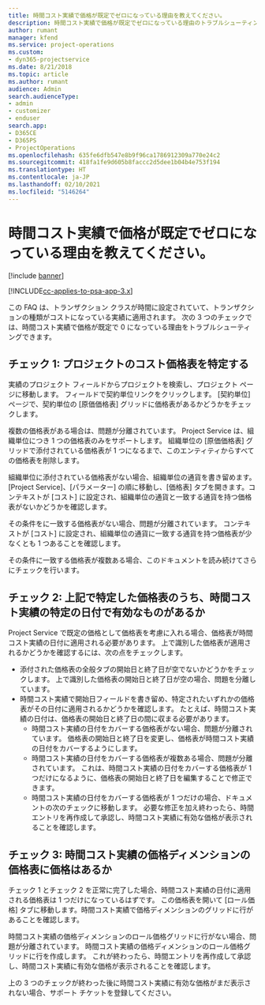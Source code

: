 ```yaml
---
title: 時間コスト実績で価格が既定でゼロになっている理由を教えてください。
description: 時間コスト実績で価格が既定でゼロになっている理由のトラブルシューティング。
author: rumant
manager: kfend
ms.service: project-operations
ms.custom:
- dyn365-projectservice
ms.date: 8/21/2018
ms.topic: article
ms.author: rumant
audience: Admin
search.audienceType:
- admin
- customizer
- enduser
search.app:
- D365CE
- D365PS
- ProjectOperations
ms.openlocfilehash: 635fe6dfb547e8b9f96ca1786912309a770e24c2
ms.sourcegitcommit: 418fa1fe9d605b8faccc2d5dee1b04b4e753f194
ms.translationtype: HT
ms.contentlocale: ja-JP
ms.lasthandoff: 02/10/2021
ms.locfileid: "5146264"
---
```

# <a name="why-is-the-price-defaulting-to-zero-on-time-cost-actuals"></a>時間コスト実績で価格が既定でゼロになっている理由を教えてください。

[!include [banner](../includes/psa-now-project-operations.md)]

[!INCLUDE[cc-applies-to-psa-app-3.x](../includes/cc-applies-to-psa-app-3x.md)]

この FAQ は、トランザクション クラスが時間に設定されていて、トランザクションの種類がコストになっている実績に適用されます。 次の 3 つのチェックでは、時間コスト実績で価格が既定で 0 になっている理由をトラブルシューティングできます。
 
## <a name="check-1-identify-the-cost-price-list-for-the-project"></a>チェック 1: プロジェクトのコスト価格表を特定する

実績のプロジェクト フィールドからプロジェクトを検索し、プロジェクト ページに移動します。 フィールドで契約単位リンクをクリックします。 [契約単位] ページで、契約単位の [原価価格表] グリッドに価格表があるかどうかをチェックします。

複数の価格表がある場合は、問題が分離されています。 Project Service は、組織単位につき 1 つの価格表のみをサポートします。 組織単位の [原価価格表] グリッドで添付されている価格表が 1 つになるまで、このエンティティからすべての価格表を削除します。

組織単位に添付されている価格表がない場合、組織単位の通貨を書き留めます。 [Project Service]、[パラメーター] の順に移動し、[価格表] タブを開きます。コンテキストが [コスト] に設定され、組織単位の通貨と一致する通貨を持つ価格表がないかどうかを確認します。
 
その条件をに一致する価格表がない場合、問題が分離されています。 コンテキストが [コスト] に設定され、組織単位の通貨に一致する通貨を持つ価格表が少なくとも 1 つあることを確認します。

その条件に一致する価格表が複数ある場合、このドキュメントを読み続けてさらにチェックを行います。

## <a name="check-2-are-any-of-the-price-lists-identified-above-valid-for-the-specific-date-of-the-time-cost-actual"></a>チェック 2: 上記で特定した価格表のうち、時間コスト実績の特定の日付で有効なものがあるか

Project Service で既定の価格として価格表を考慮に入れる場合、価格表が時間コスト実績の日付に適用される必要があります。 上で識別した価格表が適用されるかどうかを確認するには、次の点をチェックします。

- 添付された価格表の全般タブの開始日と終了日が空でないかどうかをチェックします。 上で識別した価格表の開始日と終了日が空の場合、問題を分離しています。 
- 時間コスト実績で開始日フィールドを書き留め、特定されたいずれかの価格表がその日付に適用されるかどうかを確認します。 たとえば、時間コスト実績の日付は、価格表の開始日と終了日の間に収まる必要があります。 
    - 時間コスト実績の日付をカバーする価格表がない場合、問題が分離されています。 価格表の開始日と終了日を変更し、価格表が時間コスト実績の日付をカバーするようにします。 
    - 時間コスト実績の日付をカバーする価格表が複数ある場合、問題が分離されています。 これは、時間コスト実績の日付をカバーする価格表が 1 つだけになるように、価格表の開始日と終了日を編集することで修正できます。 
    - 時間コスト実績の日付をカバーする価格表が 1 つだけの場合、ドキュメントの次のチェックに移動します。
必要な修正を加え終わったら、時間エントリを再作成して承認し、時間コスト実績に有効な価格が表示されることを確認します。

## <a name="check-3-is-there-a-price-in-the-price-list-for-the-pricing-dimensions-on-the-time-cost-actual"></a>チェック 3: 時間コスト実績の価格ディメンションの価格表に価格はあるか

チェック 1 とチェック 2 を正常に完了した場合、時間コスト実績の日付に適用される価格表は 1 つだけになっているはずです。 この価格表を開いて [ロール価格] タブに移動します。時間コスト実績で価格ディメンションのグリッドに行があることを確認します。

時間コスト実績の価格ディメンションのロール価格グリッドに行がない場合、問題が分離されています。 時間コスト実績の価格ディメンションのロール価格グリッドに行を作成します。 これが終わったら、時間エントリを再作成して承認し、時間コスト実績に有効な価格が表示されることを確認します。
 
上の 3 つのチェックが終わった後に時間コスト実績に有効な価格がまだ表示されない場合、サポート チケットを登録してください。



